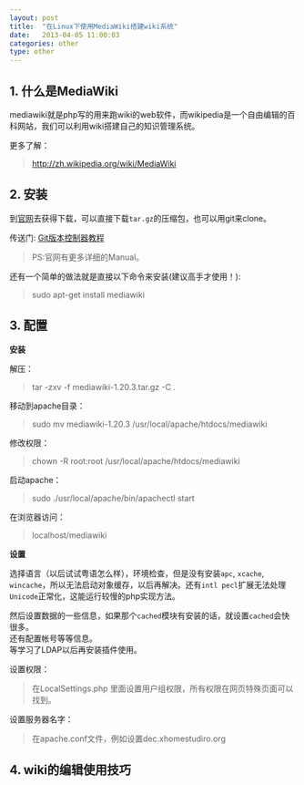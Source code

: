 ```yaml
---
layout: post
title:  "在Linux下使用MediaWiki搭建wiki系统"
date:   2013-04-05 11:00:03
categories: other
type: other
---
```


## 1. 什么是MediaWiki

mediawiki就是php写的用来跑wiki的web软件，而wikipedia是一个自由编辑的百科网站，我们可以利用wiki搭建自己的知识管理系统。

更多了解：

> http://zh.wikipedia.org/wiki/MediaWiki

## 2. 安装

到[官网](http://www.mediawiki.org/wiki/MediaWiki)去获得下载，可以直接下载`tar.gz`的压缩包，也可以用git来clone。

传送门:
[Git版本控制器教程](http://zhgeaits.me/other/2013/03/21/git-study-notes.html "git")

>PS:官网有更多详细的Manual。

还有一个简单的做法就是直接以下命令来安装(建议高手才使用！):

>sudo apt-get install mediawiki


## 3. 配置

**安装**

解压：

>tar -zxv -f mediawiki-1.20.3.tar.gz -C .

移动到apache目录：

>sudo mv mediawiki-1.20.3 /usr/local/apache/htdocs/mediawiki

修改权限：

>chown -R root:root /usr/local/apache/htdocs/mediawiki

启动apache：

>sudo ./usr/local/apache/bin/apachectl start

在浏览器访问：

>localhost/mediawiki

**设置**

选择语言（以后试试粤语怎么样），环境检查，但是没有安装`apc`, `xcache`, `wincache`，所以无法启动对象缓存，以后再解决。还有`intl pecl`扩展无法处理`Unicode`正常化，这能运行较慢的php实现方法。

然后设置数据的一些信息，如果那个`cached`模块有安装的话，就设置`cached`会快很多。  
还有配置帐号等等信息。  
等学习了LDAP以后再安装插件使用。  

设置权限：

> 在LocalSettings.php 里面设置用户组权限，所有权限在网页特殊页面可以找到。

设置服务器名字：

> 在apache.conf文件，例如设置dec.xhomestudiro.org

## 4. wiki的编辑使用技巧
